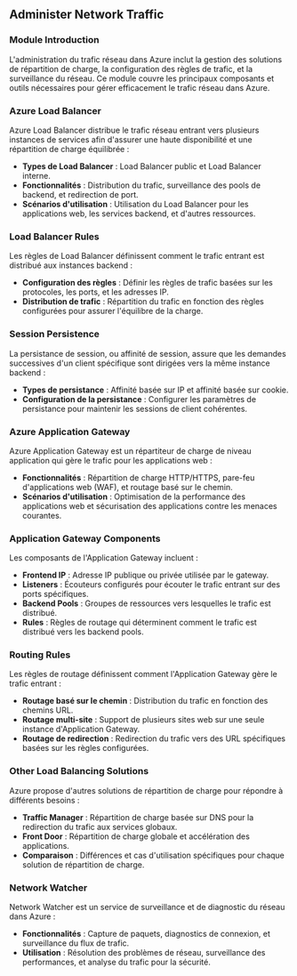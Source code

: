 
## Administer Network Traffic

### Module Introduction

L'administration du trafic réseau dans Azure inclut la gestion des solutions de répartition de charge, la configuration des règles de trafic, et la surveillance du réseau. Ce module couvre les principaux composants et outils nécessaires pour gérer efficacement le trafic réseau dans Azure.

### Azure Load Balancer

Azure Load Balancer distribue le trafic réseau entrant vers plusieurs instances de services afin d'assurer une haute disponibilité et une répartition de charge équilibrée :
- **Types de Load Balancer** : Load Balancer public et Load Balancer interne.
- **Fonctionnalités** : Distribution du trafic, surveillance des pools de backend, et redirection de port.
- **Scénarios d'utilisation** : Utilisation du Load Balancer pour les applications web, les services backend, et d'autres ressources.

### Load Balancer Rules

Les règles de Load Balancer définissent comment le trafic entrant est distribué aux instances backend :
- **Configuration des règles** : Définir les règles de trafic basées sur les protocoles, les ports, et les adresses IP.
- **Distribution de trafic** : Répartition du trafic en fonction des règles configurées pour assurer l'équilibre de la charge.

### Session Persistence

La persistance de session, ou affinité de session, assure que les demandes successives d'un client spécifique sont dirigées vers la même instance backend :
- **Types de persistance** : Affinité basée sur IP et affinité basée sur cookie.
- **Configuration de la persistance** : Configurer les paramètres de persistance pour maintenir les sessions de client cohérentes.

### Azure Application Gateway

Azure Application Gateway est un répartiteur de charge de niveau application qui gère le trafic pour les applications web :
- **Fonctionnalités** : Répartition de charge HTTP/HTTPS, pare-feu d'applications web (WAF), et routage basé sur le chemin.
- **Scénarios d'utilisation** : Optimisation de la performance des applications web et sécurisation des applications contre les menaces courantes.

### Application Gateway Components

Les composants de l'Application Gateway incluent :
- **Frontend IP** : Adresse IP publique ou privée utilisée par le gateway.
- **Listeners** : Écouteurs configurés pour écouter le trafic entrant sur des ports spécifiques.
- **Backend Pools** : Groupes de ressources vers lesquelles le trafic est distribué.
- **Rules** : Règles de routage qui déterminent comment le trafic est distribué vers les backend pools.

### Routing Rules

Les règles de routage définissent comment l'Application Gateway gère le trafic entrant :
- **Routage basé sur le chemin** : Distribution du trafic en fonction des chemins URL.
- **Routage multi-site** : Support de plusieurs sites web sur une seule instance d'Application Gateway.
- **Routage de redirection** : Redirection du trafic vers des URL spécifiques basées sur les règles configurées.

### Other Load Balancing Solutions

Azure propose d'autres solutions de répartition de charge pour répondre à différents besoins :
- **Traffic Manager** : Répartition de charge basée sur DNS pour la redirection du trafic aux services globaux.
- **Front Door** : Répartition de charge globale et accélération des applications.
- **Comparaison** : Différences et cas d'utilisation spécifiques pour chaque solution de répartition de charge.

### Network Watcher

Network Watcher est un service de surveillance et de diagnostic du réseau dans Azure :
- **Fonctionnalités** : Capture de paquets, diagnostics de connexion, et surveillance du flux de trafic.
- **Utilisation** : Résolution des problèmes de réseau, surveillance des performances, et analyse du trafic pour la sécurité.
